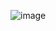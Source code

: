 ![image](https://github.com/WenDEVLIFE/SuperHeroApp/assets/117834496/95a2257f-d8d6-4b9a-b3be-fa72ee9a8bc5)
